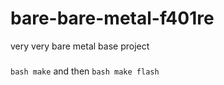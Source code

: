 # bare-bare-metal-f401re
very very bare metal base project

###
```bash make``` and then ```bash make flash```